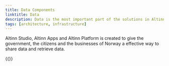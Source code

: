 ```yaml
---
title: Data Components
linktitle: Data
description: Data is the most important part of the solutions in Altinn. 
tags: [architecture, infrastructure]
---
```


Altinn Studio, Altinn Apps and Altinn Platform is created to give the government,
the citizens and the businesses of Norway a effective way to share data and retrieve data.

{{<children>}}
